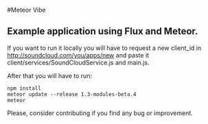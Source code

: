 #Meteor Vibe
## Example application using Flux and Meteor.

If you want to run it locally you will have to request a new client_id in http://soundcloud.com/you/apps/new and paste it client/services/SoundCloudService.js and main.js.

After that you will have to run:
```
npm install
meteor update --release 1.3-modules-beta.4
meteor
```

Please, consider contributing if you find any bug or improvement.
